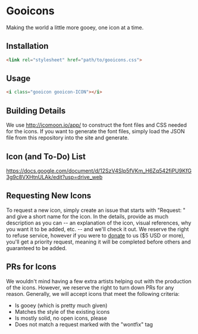 # Gooicons
Making the world a little more gooey, one icon at a time.

## Installation

```html
<link rel="stylesheet" href="path/to/gooicons.css">
```

## Usage

```html
<i class="gooicon gooicon-ICON"></i>
```

## Building Details

We use http://icomoon.io/app/ to construct the font files and CSS needed for the icons.  If you want to generate the font files, simply load the JSON file from this repository into the site and generate.

## Icon (and To-Do) List
https://docs.google.com/document/d/12SzV4SIp5fVKm_H6Zq542fiPU9KfG3g9c8VXHtnULAk/edit?usp=drive_web

## Requesting New Icons
To request a new icon, simply create an issue that starts with "Request: " and give a short name for the icon.  In the details, provide as much description as you can -- an explanation of the icon, visual references, why you want it to be added, etc. -- and we'll check it out.  We reserve the right to refuse service, however if you were to [donate](https://ko-fi.com/vinyldarkscratch) to us ($5 USD or more), you'll get a priority request, meaning it will be completed before others and guaranteed to be added.

## PRs for Icons
We wouldn't mind having a few extra artists helping out with the production of the icons.  However, we reserve the right to turn down PRs for any reason.  Generally, we will accept icons that meet the following criteria:
 - Is gooey (which is pretty much given)
 - Matches the style of the existing icons
 - Is mostly solid, no open icons, please
 - Does not match a request marked with the "wontfix" tag

